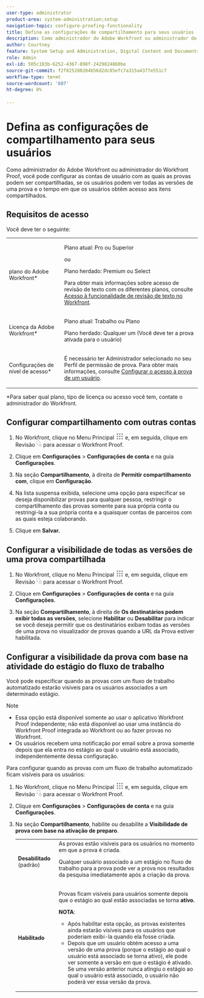 ```yaml
---
user-type: administrator
product-area: system-administration;setup
navigation-topic: configure-proofing-functionality
title: Defina as configurações de compartilhamento para seus usuários
description: Como administrador do Adobe Workfront ou administrador do Workfront Proof, você pode configurar as contas de usuário com as quais as provas podem ser compartilhadas, se os usuários podem ver todas as versões de uma prova e o tempo em que os usuários obtêm acesso aos itens compartilhados.
author: Courtney
feature: System Setup and Administration, Digital Content and Documents
role: Admin
exl-id: 505c183b-6252-4367-898f-2429824860be
source-git-commit: f2f825280204b56d2dc85efc7a315a4377e551c7
workflow-type: tm+mt
source-wordcount: '607'
ht-degree: 0%

---
```


# Defina as configurações de compartilhamento para seus usuários

Como administrador do Adobe Workfront ou administrador do Workfront Proof, você pode configurar as contas de usuário com as quais as provas podem ser compartilhadas, se os usuários podem ver todas as versões de uma prova e o tempo em que os usuários obtêm acesso aos itens compartilhados.

## Requisitos de acesso

Você deve ter o seguinte:

<table style="table-layout:auto"> 
 <col> 
 <col> 
 <tbody> 
  <tr> 
   <td role="rowheader">plano do Adobe Workfront*</td> 
   <td> <p>Plano atual: Pro ou Superior</p> <p>ou</p> <p>Plano herdado: Premium ou Select</p> <p>Para obter mais informações sobre acesso de revisão de texto com os diferentes planos, consulte <a href="../../../administration-and-setup/manage-workfront/configure-proofing/access-to-proofing-functionality.md" class="MCXref xref">Acesso à funcionalidade de revisão de texto no Workfront</a>.</p> </td> 
  </tr> 
  <tr> 
   <td role="rowheader">Licença da Adobe Workfront*</td> 
   <td> <p>Plano atual: Trabalho ou Plano</p> <p>Plano herdado: Qualquer um (Você deve ter a prova ativada para o usuário)</p> </td> 
  </tr> 
  <tr> 
   <td role="rowheader">Configurações de nível de acesso*</td> 
   <td> <p>É necessário ter Administrador selecionado no seu Perfil de permissão de prova. Para obter mais informações, consulte <a href="../../../administration-and-setup/manage-workfront/configure-proofing/configure-a-users-proofing-access.md" class="MCXref xref">Configurar o acesso à prova de um usuário</a>.</p> </td> 
  </tr> 
 </tbody> 
</table>

&#42;Para saber qual plano, tipo de licença ou acesso você tem, contate o administrador do Workfront.

## Configurar compartilhamento com outras contas

1. No Workfront, clique no Menu Principal ![](assets/main-menu-icon.png) e, em seguida, clique em Revisão ![](assets/proofing-in-main-menu.png) para acessar o Workfront Proof.

1. Clique em **Configurações** > **Configurações de conta** e na guia **Configurações**.

1. Na seção **Compartilhamento**, à direita de **Permitir compartilhamento com**, clique em **Configuração**.

1. Na lista suspensa exibida, selecione uma opção para especificar se deseja disponibilizar provas para qualquer pessoa, restringir o compartilhamento das provas somente para sua própria conta ou restringi-la a sua própria conta e a quaisquer contas de parceiros com as quais esteja colaborando.
1. Clique em **Salvar.**

## Configurar a visibilidade de todas as versões de uma prova compartilhada

1. No Workfront, clique no Menu Principal ![](assets/main-menu-icon.png) e, em seguida, clique em Revisão ![](assets/proofing-in-main-menu.png) para acessar o Workfront Proof.

1. Clique em **Configurações** > **Configurações de conta** e na guia **Configurações**.

1. Na seção **Compartilhamento**, à direita de **Os destinatários podem exibir todas as versões**, selecione **Habilitar** ou **Desabilitar** para indicar se você deseja permitir que os destinatários exibam todas as versões de uma prova no visualizador de provas quando a URL da Prova estiver habilitada.

## Configurar a visibilidade da prova com base na atividade do estágio do fluxo de trabalho

Você pode especificar quando as provas com um fluxo de trabalho automatizado estarão visíveis para os usuários associados a um determinado estágio.

>[!NOTE]
>
>* Essa opção está disponível somente ao usar o aplicativo Workfront Proof independente; não está disponível ao usar uma instância do Workfront Proof integrada ao Workfront ou ao fazer provas no Workfront.
>* Os usuários recebem uma notificação por email sobre a prova somente depois que ela entra no estágio ao qual o usuário está associado, independentemente dessa configuração.
>

Para configurar quando as provas com um fluxo de trabalho automatizado ficam visíveis para os usuários:

1. No Workfront, clique no Menu Principal ![](assets/main-menu-icon.png) e, em seguida, clique em Revisão ![](assets/proofing-in-main-menu.png) para acessar o Workfront Proof.

1. Clique em **Configurações** > **Configurações de conta** e na guia **Configurações**.

1. Na seção **Compartilhamento**, habilite ou desabilite a **Visibilidade de prova com base na ativação de preparo**.

   <table style="table-layout:auto"> 
    <col> 
    <col> 
    <tbody> 
     <tr> 
      <td role="rowheader"><strong>Desabilitado</strong> (padrão)</td> 
      <td>As provas estão visíveis para os usuários no momento em que a prova é criada.<br><p>Qualquer usuário associado a um estágio no fluxo de trabalho para a prova pode ver a prova nos resultados da pesquisa imediatamente após a criação da prova.</p></td> 
     </tr> 
     <tr> 
      <td role="rowheader"><strong>Habilitado</strong> </td> 
      <td> <p>Provas ficam visíveis para usuários somente depois que o estágio ao qual estão associadas se torna <strong>ativo.</strong></p> <p><b>NOTA</b>:   
        <ul> 
         <li><em style="font-style: normal;">Após habilitar esta opção, as provas existentes ainda estarão visíveis para os usuários que poderiam exibi-la quando ela fosse criada.</em> </li> 
         <li>Depois que um usuário obtém acesso a uma versão de uma prova (porque o estágio ao qual o usuário está associado se torna ativo), ele pode ver somente a versão em que o estágio é ativado. Se uma versão anterior nunca atingiu o estágio ao qual o usuário está associado, o usuário não poderá ver essa versão da prova.</li> 
        </ul> </p> </td> 
     </tr> 
    </tbody> 
   </table>
